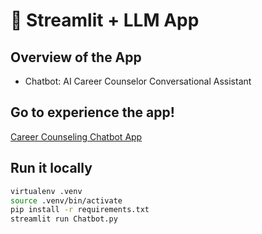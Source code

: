 # 🎈 Streamlit + LLM App <Career Counseling Chatbot>

## Overview of the App

- Chatbot: AI Career Counselor Conversational Assistant 

## Go to experience the app!

[Career Counseling Chatbot App](https://llm-based-career-counseling-chatbot.streamlit.app/)

## Run it locally

```sh
virtualenv .venv
source .venv/bin/activate
pip install -r requirements.txt
streamlit run Chatbot.py
```
